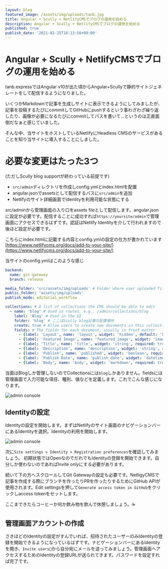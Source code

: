 ```yaml
---
layout: blog
featured_image: /assets/img/uploads/tanb.jpg
title: Angular + Scully + NetlifyCMSでブログの運用を始める
description: Angular + Scully + NetlifyCMSでブログの運用を始める
published: true
publish_date: '2021-02-25T18:13:56+09:00'
---
```

# Angular + Scully + NetlifyCMSでブログの運用を始める

tanb.expressではAngular v10が出た頃からAngular+Scullyで静的サイトジェネレートをして配信するようになりました。

いくつかMarkdownで記事を生成しサイトに表示できるようにしてみましたが、記事を投稿するたびにcommitしてGitHubにpushするという事わざわざ繰り返したり、画像が必要になるたびにcommitしてパスを書いて...というのは正直面倒だなぁと感じていました。

そんな中、当サイトをホストしているNetlifyにHeadless CMSのサービスがあることを知り当サイトに導入することにしました。

# 必要な変更はたった3つ
(ただしScully blog supportが終わっている前提です)
- `src/admin`ディレクトリを作成しconfig.ymlとindex.htmlを配置
- angular.jsonでassetsとして配信するパスに`src/admin`を追加
- Netlifyのサイト詳細画面でIdentityを利用可能な状態にする

src/adminから管理画面の入り口をassets fileとして配信します。angular.jsonに設定が必要です。配信することに成功すれば`https://yoursite/admin`で管理画面にアクセスできるはずです。認証はNetlify Identityを介して行われますので後ほど設定が必要です。

こちらにindex.htmlに記載する内容とconfig.ymlの設定の仕方が書かれています
[https://www.netlifycms.org/docs/add-to-your-site/](https://www.netlifycms.org/docs/add-to-your-site/)

当サイトのconfig.ymlはこのような感じ

```yaml
backend:
  name: git-gateway
  branch: release

media_folder: 'src/assets/img/uploads' # Folder where user uploaded files should go
public_folder: 'assets/img/uploads'
publish_mode: editorial_workflow

collections: # A list of collections the CMS should be able to edit
  - name: 'blog' # Used in routes, e.g., /admin/collections/blog
    label: 'Blog' # Used in the UI
    folder: 'blog' # ここはScully blog記事の配置場所
    create: true # Allow users to create new documents in this collection
    fields: # The fields for each document, usually in front matter
      - {label: 'Layout', name: 'layout', widget: 'hidden', default: 'blog'}
      - {label: 'Featured Image', name: 'featured_image', widget: 'image', required: false}
      - {label: 'Title', name: 'title', widget: 'string', required: true}
      - {label: 'Description', name: 'description', widget: 'string', required: false}
      - {label: 'Publish', name: 'published', widget: 'boolean', required: true} # If you want to hide article after it pulished, set false on Netlify cms.
      - {label: 'Publish Date', name: 'publish_date', widget: 'datetime', required: false}
      - {label: 'Body', name: 'body', widget: 'markdown', required: true}

```

当面はBlogしか管理しないのでCollectionsには`blog`しかありません。fieldsには管理画面で入力可能な項目、種別、値などを定義します。これでこんな感じになります。

![admin console](/assets/img/uploads/screenshot2021-02-26.png)

## Identityの設定

Identityの設定を開始します。まずはNetlifyのサイト画面のナビゲーションバーにあるIdentityを選択。Identityの利用を開始します。

![admin console](/assets/img/uploads/identity-init.png)

次に`Site settings > Identity > Registration preferences`を確認してみましょう。
初期状態ではOpenなのでだれでもIdentityの登録を開始できます。自分しか使わないのであればInvite onlyにする必要があります。

続いて下の方へスクロールしてGit Gatewayの設定も必要です。NetligyCMSで記事を作成する際にブランチを作ったりPRを作ったりするためにGitHub APIが使用されます。Edit settingsを押して`Generate access token in GitHub`をクリックしaccess tokenをセットします。

ここまできたらコーヒーか何か飲み物を飲んで休憩しましょう。☕️

## 管理画面アカウントの作成
さきほどのIdentityの設定がすんでいれば、招待されたユーザーのみIdentityの登録を開始できるようになっているはずです。ナビゲーションバーにあるIdentityを開き、`Invite users`から自分宛にメールを送ってみましょう。管理画面へアクセスするためのIdentityの登録URLが送られてきます。パスワードを設定すれば完了です。
